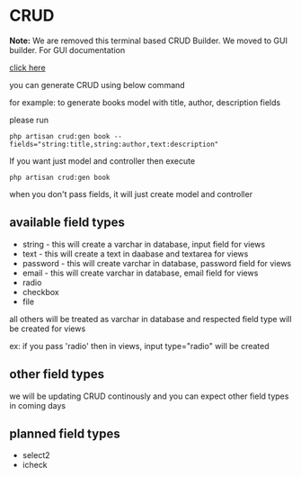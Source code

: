 # 

# CRUD

**Note:** We are removed this terminal based CRUD Builder. We  moved to GUI builder. For GUI documentation

[click here](https://www.gitbook.com/book/lorvent/josh/edit#/edit/master/gui-crud.md?_k=m4emhc)

you can generate CRUD using below command

for example: to generate books model with title, author, description fields

please run

```\`php
php artisan crud:gen book --fields="string:title,string:author,text:description"
```

If you want just model and controller then execute

```\`php
php artisan crud:gen book
```

when you don't pass fields, it will just create model and controller

## available field types

* string - this will create a varchar in database, input field for views
* text - this will create a text in daabase and textarea for views
* password - this will create varchar in database, password field for views
* email - this will create varchar in database, email field for views
* radio
* checkbox
* file

all others will be treated as varchar in database and respected field type will be created for views

ex: if you pass 'radio' then in views, input type="radio" will be created

## other field types

we will be updating CRUD continously and you can expect other field types in coming days

## planned field types

* select2
* icheck



